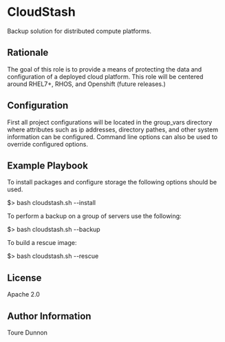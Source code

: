 CloudStash
=========

Backup solution for distributed compute platforms.

Rationale
---------

The goal of this role is to provide a means of protecting the data and configuration of a deployed cloud platform. This role will be centered around RHEL7+, RHOS, and Openshift (future releases.)

Configuration
-------------

First all project configurations will be located in the group_vars directory where attributes such as ip addresses, directory pathes, and other system information can be configured. Command line options can also be used to override configured options.

Example Playbook
----------------
To install packages and configure storage the following options should be used.

$> bash cloudstash.sh --install

To perform a backup on a group of servers use the following:

$> bash cloudstash.sh --backup

To build a rescue image:

$> bash cloudstash.sh --rescue


License
-------

Apache 2.0

Author Information
------------------

Toure Dunnon